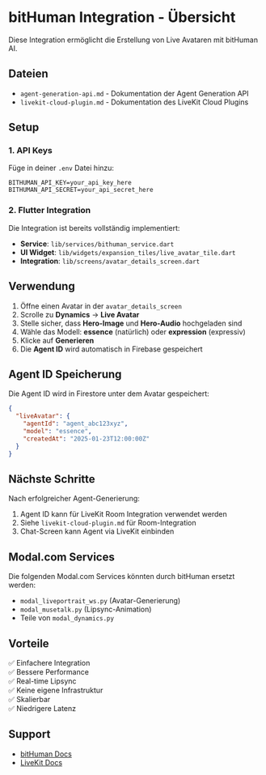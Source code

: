 # bitHuman Integration - Übersicht

Diese Integration ermöglicht die Erstellung von Live Avataren mit bitHuman AI.

## Dateien

- `agent-generation-api.md` - Dokumentation der Agent Generation API
- `livekit-cloud-plugin.md` - Dokumentation des LiveKit Cloud Plugins

## Setup

### 1. API Keys

Füge in deiner `.env` Datei hinzu:

```env
BITHUMAN_API_KEY=your_api_key_here
BITHUMAN_API_SECRET=your_api_secret_here
```

### 2. Flutter Integration

Die Integration ist bereits vollständig implementiert:

- **Service**: `lib/services/bithuman_service.dart`
- **UI Widget**: `lib/widgets/expansion_tiles/live_avatar_tile.dart`
- **Integration**: `lib/screens/avatar_details_screen.dart`

## Verwendung

1. Öffne einen Avatar in der `avatar_details_screen`
2. Scrolle zu **Dynamics** → **Live Avatar**
3. Stelle sicher, dass **Hero-Image** und **Hero-Audio** hochgeladen sind
4. Wähle das Modell: **essence** (natürlich) oder **expression** (expressiv)
5. Klicke auf **Generieren**
6. Die **Agent ID** wird automatisch in Firebase gespeichert

## Agent ID Speicherung

Die Agent ID wird in Firestore unter dem Avatar gespeichert:

```json
{
  "liveAvatar": {
    "agentId": "agent_abc123xyz",
    "model": "essence",
    "createdAt": "2025-01-23T12:00:00Z"
  }
}
```

## Nächste Schritte

Nach erfolgreicher Agent-Generierung:

1. Agent ID kann für LiveKit Room Integration verwendet werden
2. Siehe `livekit-cloud-plugin.md` für Room-Integration
3. Chat-Screen kann Agent via LiveKit einbinden

## Modal.com Services

Die folgenden Modal.com Services könnten durch bitHuman ersetzt werden:

- `modal_liveportrait_ws.py` (Avatar-Generierung)
- `modal_musetalk.py` (Lipsync-Animation)
- Teile von `modal_dynamics.py`

## Vorteile

✅ Einfachere Integration  
✅ Bessere Performance  
✅ Real-time Lipsync  
✅ Keine eigene Infrastruktur  
✅ Skalierbar  
✅ Niedrigere Latenz  

## Support

- [bitHuman Docs](https://docs.bithuman.ai)
- [LiveKit Docs](https://docs.livekit.io)


